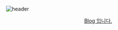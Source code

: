![header](https://capsule-render.vercel.app/api?type=rounded&color=0A28A0&height=250&text=이영선입니다.&fontColor=FFFFFF&desc=데이터엔지니어로%20한%20걸음%20씩&descAlign=79&descAlignY=73)
<div align="center">
<a href="https://dino92-ys.github.io/dino92-ys/about/">
    Blog 입니다.
</a>
</div>